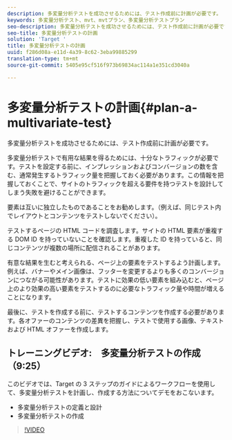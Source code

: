 ```yaml
---
description: 多変量分析テストを成功させるためには、テスト作成前に計画が必要です。
keywords: 多変量分析テスト、mvt、mvtプラン、多変量分析テストプラン
seo-description: 多変量分析テストを成功させるためには、テスト作成前に計画が必要です。
seo-title: 多変量分析テストの計画
solution: 'Target '
title: 多変量分析テストの計画
uuid: f286d08a-e11d-4a39-8c62-3eba99885299
translation-type: tm+mt
source-git-commit: 5405e95cf516f973b69834ac114a1e351cd3040a

---
```



# 多変量分析テストの計画{#plan-a-multivariate-test}

多変量分析テストを成功させるためには、テスト作成前に計画が必要です。

多変量分析テストで有用な結果を得るためには、十分なトラフィックが必要です。テストを設定する前に、インプレッションおよびコンバージョンの数を含む、通常発生するトラフィック量を把握しておく必要があります。この情報を把握しておくことで、サイトのトラフィックを超える要件を持つテストを設計してしまう失敗を避けることができます。

要素は互いに独立したものであることをお勧めします。（例えば、同じテスト内でレイアウトとコンテンツをテストしないでください）。

テストするページの HTML コードを調査します。サイトの HTML 要素が重複する DOM ID を持っていないことを確認します。重複した ID を持っていると、同じコンテンツが複数の場所に配信されることがあります。

有意な結果を生むと考えられる、ページ上の要素をテストするよう計画します。例えば、バナーやメイン画像は、フッターを変更するよりも多くのコンバージョンにつながる可能性があります。テストに効果の低い要素を組み込むと、ページ上のより効果の高い要素をテストするのに必要なトラフィック量や時間が増えることになります。

最後に、テストを作成する前に、テストするコンテンツを作成する必要があります。各オファーのコンテンツの差異を把握し、テストで使用する画像、テキストおよび HTML オファーを作成します。

## トレーニングビデオ:　多変量分析テストの作成（9:25）

このビデオでは、Target の 3 ステップのガイドによるワークフローを使用して、多変量分析テストを計画し、作成する方法についてデモをおこないます。

* 多変量分析テストの定義と設計
* 多変量分析テストの作成

>[!VIDEO](https://video.tv.adobe.com/v/17395)